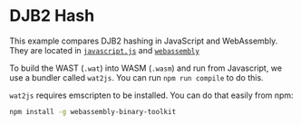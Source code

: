 # DJB2 Hash

This example compares DJB2 hashing in JavaScript and WebAssembly.
They are located in [`javascript.js`](javascript.js) and
[`webassembly`](wasm.js)

To build the WAST (`.wat`) into WASM (`.wasm`) and run from Javascript,
we use a bundler called `wat2js`. You can run `npm run compile` to
do this.

`wat2js` requires emscripten to be installed. You can do that easily from npm:

```sh
npm install -g webassembly-binary-toolkit
```
